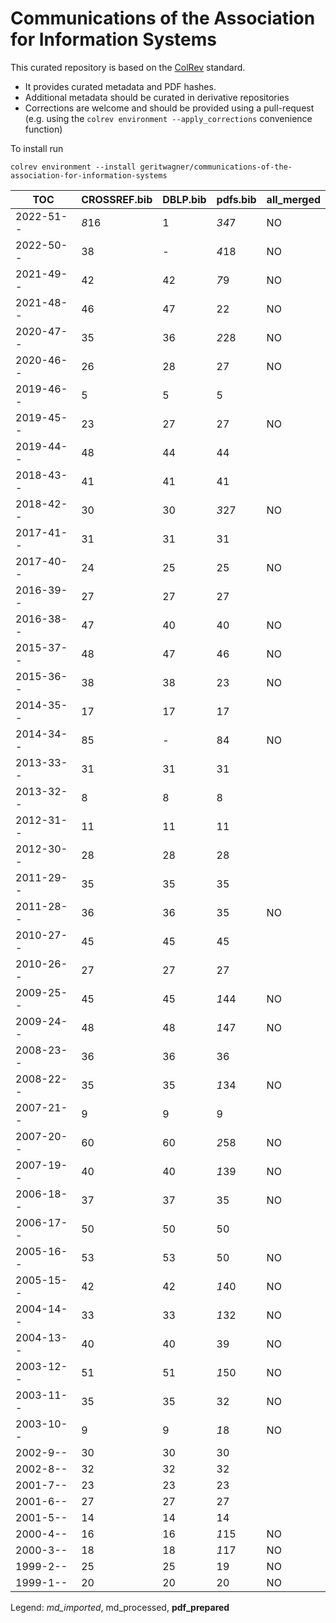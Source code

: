 # Communications of the Association for Information Systems

This curated repository is based on the [ColRev](https://github.com/geritwagner/colrev_core) standard.

- It provides curated metadata and PDF hashes.
- Additional metadata should be curated in derivative repositories
- Corrections are welcome and should be provided using a pull-request (e.g. using the `colrev environment --apply_corrections` convenience function)

To install run

```
colrev environment --install geritwagner/communications-of-the-association-for-information-systems
```

<!-- TABLE_SUMMARY -->

|TOC           |CROSSREF.bib    |DBLP.bib        |pdfs.bib        |all_merged      |
|--------------|----------------|----------------|----------------|----------------|
|2022-51--     |           *8*16|               1|           *34*7|              NO|
|2022-50--     |              38|               -|           *4*18|              NO|
|2021-49--     |              42|              42|            *7*9|              NO|
|2021-48--     |              46|              47|              22|              NO|
|2020-47--     |              35|              36|           *2*28|              NO|
|2020-46--     |              26|              28|              27|              NO|
|2019-46--     |               5|               5|               5|                |
|2019-45--     |              23|              27|              27|              NO|
|2019-44--     |              48|              44|              44|                |
|2018-43--     |              41|              41|              41|                |
|2018-42--     |              30|              30|           *3*27|              NO|
|2017-41--     |              31|              31|              31|                |
|2017-40--     |              24|              25|              25|              NO|
|2016-39--     |              27|              27|              27|                |
|2016-38--     |              47|              40|              40|              NO|
|2015-37--     |              48|              47|              46|              NO|
|2015-36--     |              38|              38|              23|              NO|
|2014-35--     |              17|              17|              17|                |
|2014-34--     |              85|               -|              84|              NO|
|2013-33--     |              31|              31|              31|                |
|2013-32--     |               8|               8|               8|                |
|2012-31--     |              11|              11|              11|                |
|2012-30--     |              28|              28|              28|                |
|2011-29--     |              35|              35|              35|                |
|2011-28--     |              36|              36|              35|              NO|
|2010-27--     |              45|              45|              45|                |
|2010-26--     |              27|              27|              27|                |
|2009-25--     |              45|              45|           *1*44|              NO|
|2009-24--     |              48|              48|           *1*47|              NO|
|2008-23--     |              36|              36|              36|                |
|2008-22--     |              35|              35|           *1*34|              NO|
|2007-21--     |               9|               9|               9|                |
|2007-20--     |              60|              60|           *2*58|              NO|
|2007-19--     |              40|              40|           *1*39|              NO|
|2006-18--     |              37|              37|              35|              NO|
|2006-17--     |              50|              50|              50|                |
|2005-16--     |              53|              53|              50|              NO|
|2005-15--     |              42|              42|           *1*40|              NO|
|2004-14--     |              33|              33|           *1*32|              NO|
|2004-13--     |              40|              40|              39|              NO|
|2003-12--     |              51|              51|           *1*50|              NO|
|2003-11--     |              35|              35|              32|              NO|
|2003-10--     |               9|               9|            *1*8|              NO|
|2002-9--      |              30|              30|              30|                |
|2002-8--      |              32|              32|              32|                |
|2001-7--      |              23|              23|              23|                |
|2001-6--      |              27|              27|              27|                |
|2001-5--      |              14|              14|              14|                |
|2000-4--      |              16|              16|           *1*15|              NO|
|2000-3--      |              18|              18|           *1*17|              NO|
|1999-2--      |              25|              25|              19|              NO|
|1999-1--      |              20|              20|              20|              NO|

Legend: *md_imported*, md_processed, **pdf_prepared**
